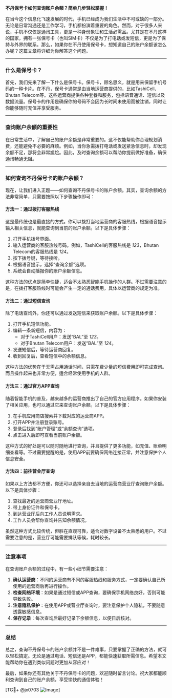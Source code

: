 **不丹保号卡如何查询账户余额？简单几步轻松掌握！**

在当今这个信息化飞速发展的时代，手机已经成为我们生活中不可或缺的一部分。无论是日常沟通还是工作学习，手机都扮演着重要的角色。然而，对于很多人来说，手机不仅仅是通讯工具，更是一种身份象征和生活必需品。尤其是在不丹这样的国家，拥有一张保号卡（也叫SIM卡）不仅是为了打电话或发短信，更是为了保持与外界的联系。那么，如果你在不丹使用保号卡，想知道自己的账户余额该怎么办呢？这篇文章将详细为你解答这个问题。

---

### 什么是保号卡？

首先，我们先来了解一下什么是保号卡。保号卡，顾名思义，就是用来保留手机号码的一种卡片。在不丹，保号卡通常是由当地运营商提供的，比如TashiCell、Bhutan Telecom等。这些运营商提供各种套餐和服务，包括语音通话、短信以及数据流量。保号卡的作用是确保你的号码不会因为长时间未使用而被注销，同时让你能够随时充值并享受服务。

---

### 查询账户余额的重要性

在日常生活中，了解自己的账户余额是非常重要的。这不仅能帮助你合理规划消费，还能避免不必要的麻烦。例如，当你急需拨打电话或发送紧急信息时，却发现余额不足，那将会非常尴尬。因此，及时查询余额可以帮助你提前做好准备，确保通讯畅通无阻。

---

### 如何查询不丹保号卡的账户余额？

现在，让我们进入正题——如何查询不丹保号卡的账户余额。其实，查询余额的方法非常简单，只需要按照以下步骤操作即可：

#### 方法一：通过拨打客服热线

这是最传统也是最直接的方式。你可以拨打当地运营商的客服热线，根据语音提示输入相关信息，就能查询到当前的账户余额。以下是具体步骤：

1. 打开手机拨号界面。
2. 输入运营商的客服热线号码。例如，TashiCell的客服热线是 *123*，Bhutan Telecom的客服热线是 *124*。
3. 按下拨号键，等待接听。
4. 根据语音提示，选择“查询余额”选项。
5. 系统会自动播报你的账户余额信息。

这种方法的优点是简单快捷，适合不太熟悉智能手机操作的人群。不过需要注意的是，在拨打客服热线时可能会产生一定的通话费用，具体以运营商的规定为准。

#### 方法二：通过短信查询

除了电话查询外，你还可以通过发送短信来获取账户余额。以下是具体步骤：

1. 打开手机短信功能。
2. 编辑一条新短信，内容为：
   - 对于TashiCell用户：发送“BAL”至 *123*。
   - 对于Bhutan Telecom用户：发送“BAL”至 *124*。
3. 发送短信后，等待运营商回复。
4. 收到回复后，查看短信中的余额信息。

这种方法的优势在于无需占用通话时间，只需花费少量的短信费用即可完成查询。而且操作起来也非常方便，适合经常使用手机的人群。

#### 方法三：通过官方APP查询

随着智能手机的普及，越来越多的运营商推出了自己的官方应用程序。如果你安装了相关应用，也可以通过它来查询账户余额。以下是具体步骤：

1. 在手机应用商店搜索并下载对应的运营商APP。
2. 打开APP并注册登录账号。
3. 登录后找到“账户管理”或“余额查询”选项。
4. 点击进入后即可查看当前账户余额。

这种方式的好处是可以随时随地进行查询，并且提供了更多功能，如充值、账单明细查看等。不过需要提醒的是，使用APP前要确保网络连接正常，并注意保护个人信息安全。

#### 方法四：前往营业厅查询

如果以上方法都不方便，你还可以选择亲自去当地的运营商营业厅查询账户余额。以下是具体步骤：

1. 查找最近的运营商营业厅地址。
2. 带上身份证件和保号卡。
3. 到达营业厅后向工作人员说明需求。
4. 工作人员会帮你查询并告知余额情况。

虽然这种方式比较传统，但胜在直观可靠，适合对数字设备不太熟悉的用户。不过需要注意的是，营业厅可能需要排队等候，耗时较长。

---

### 注意事项

在查询账户余额的过程中，有一些小细节需要注意：

1. **确认运营商**：不同的运营商有不同的客服热线和服务方式，一定要确认自己所使用的运营商后再进行操作。
2. **检查网络环境**：如果是通过短信或APP查询，要确保手机网络良好，否则可能导致失败。
3. **注意隐私保护**：在使用APP或营业厅查询时，要注意保护个人隐私，不要随意透露敏感信息。
4. **保存记录**：每次查询后最好记录下余额信息，以便日后核对。

---

### 总结

总之，查询不丹保号卡的账户余额并不是一件难事，只要掌握了正确的方法，就可以轻松搞定。无论是通过电话、短信还是APP，都能快速获取所需信息。希望本文能帮助你在遇到类似问题时更加从容应对！

最后，如果你还有其他关于不丹保号卡的问题，欢迎随时留言讨论。祝大家都能顺利查询到自己的账户余额，享受愉快的通信体验！

[TG💪+ @jx0703 ![Image](https://github.com/user-attachments/assets/dbca1d08-cadb-493c-b0ec-ad6f7a83f270)]